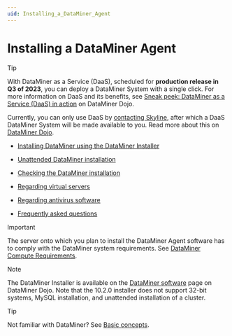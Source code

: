 ```yaml
---
uid: Installing_a_DataMiner_Agent
---
```


# Installing a DataMiner Agent

> [!TIP]
> With DataMiner as a Service (DaaS), scheduled for **production release in Q3 of 2023**, you can deploy a DataMiner System with a single click. For more information on DaaS and its benefits, see [Sneak peek: DataMiner as a Service (DaaS) in action](https://community.dataminer.services/sneak-peek-dataminer-as-a-service-daas-in-action/) on DataMiner Dojo.
>
> Currently, you can only use DaaS by [contacting Skyline](mailto:hi@skyline.be), after which a DaaS DataMiner System will be made available to you. Read more about this on [DataMiner Dojo](https://community.dataminer.services/dataminer-storage-as-a-service-staas-is-live/).

- [Installing DataMiner using the DataMiner Installer](xref:Installing_DM_using_the_DM_installer)

- [Unattended DataMiner installation](xref:Unattended_DM_installation)

- [Checking the DataMiner installation](xref:Checking_the_DM_installation)

- [Regarding virtual servers](xref:Regarding_virtual_servers)

- [Regarding antivirus software](xref:Regarding_antivirus_software)

- [Frequently asked questions](xref:Installing_a_DMA_FAQ)

> [!IMPORTANT]
> The server onto which you plan to install the DataMiner Agent software has to comply with the DataMiner system requirements. See [DataMiner Compute Requirements](xref:DataMiner_Compute_Requirements).

> [!NOTE]
> The DataMiner Installer is available on the [DataMiner software](https://community.dataminer.services/downloads/) page on DataMiner Dojo. Note that the 10.2.0 installer does not support 32-bit systems, MySQL installation, and unattended installation of a cluster.

> [!TIP]
> Not familiar with DataMiner? See [Basic concepts](xref:BasicConcepts).
